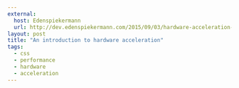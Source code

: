 ```yaml
---
external:
  host: Edenspiekermann
  url: http://dev.edenspiekermann.com/2015/09/03/hardware-acceleration-introduction/
layout: post
title: "An introduction to hardware acceleration"
tags: 
  - css
  - performance
  - hardware
  - acceleration
---
```

